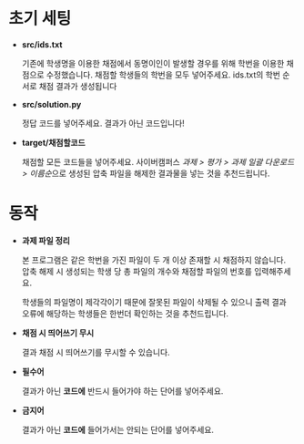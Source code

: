 # 초기 세팅

- **src/ids.txt**

  기존에 학생명을 이용한 채점에서 동명이인이 발생할 경우를 위해 학번을 이용한 채점으로 수정했습니다.
  채점할 학생들의 학번을 모두 넣어주세요. ids.txt의 학번 순서로 채점 결과가 생성됩니다

- **src/solution.py**

  정답 코드를 넣어주세요. 결과가 아닌 코드입니다!

- **target/채점할코드**

  채점할 모든 코드들을 넣어주세요. 사이버캠퍼스 *과제 > 평가 > 과제 일괄 다운로드 > 이름순*으로 생성된 압축 파일을 해제한 결과물을 넣는 것을 추천드립니다.

# 동작

- **과제 파일 정리**

  본 프로그램은 같은 학번을 가진 파일이 두 개 이상 존재할 시 채점하지 않습니다. 압축 해제 시 생성되는 학생 당 총 파일의 개수와 채점할 파일의 번호를 입력해주세요.

  학생들의 파일명이 제각각이기 때문에 잘못된 파일이 삭제될 수 있으니 출력 결과 오류에 해당하는 학생들은 한번더 확인하는 것을 추천드립니다.

- **채점 시 띄어쓰기 무시**

  결과 채점 시 띄어쓰기를 무시할 수 있습니다.

- **필수어**

  결과가 아닌 **코드에** 반드시 들어가야 하는 단어를 넣어주세요.

- **금지어**

  결과가 아닌 **코드에** 들어가서는 안되는 단어를 넣어주세요.
